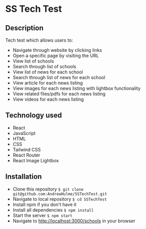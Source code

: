 # SS Tech Test

## Description
Tech test which allows users to:
* Navigate through website by clicking links
* Open a specific page by visiting the URL
* View list of schools
* Search through list of schools
* View list of news for each school
* Search through list of news for each school
* View article for each news listing
* View images for each news listing with lightbox functionality
* View related files/pdfs for each news listing
* View videos for each news listing


## Technology used
* React
* JavaScript
* HTML
* CSS
* Tailwind CSS
* React Router
* React Image Lightbox

## Installation

- Clone this repository
  `$ git clone git@github.com:AndrewHulme/SSTechTest.git`
- Navigate to local repository
  `$ cd SSTechTest`
- Install npm if you don't have it
- Install all dependencies
  `$ npm install`
- Start the server
  `$ npm start`
- Navigate to [http://localhost:3000/schools](http://localhost:3000/schools) in your browser


